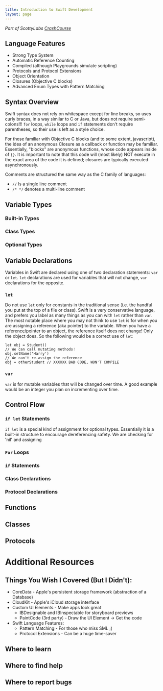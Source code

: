 ```yaml
---
title: Introduction to Swift Development
layout: page
---
```


_Part of ScottyLabs [CrashCourse](http://tartanhacks.com/crashcourse/)_


<ul>
<!-- TOC HERE -->
</ul>
 
## Language Features

  * Strong Type System
  * Automatic Reference Counting
  * Compiled (although Playgrounds simulate scripting)
  * Protocols and Protocol Extensions
  * Object Orientation
  * Closures (Objective C blocks)
  * Advanced Enum Types with Pattern Matching

## Syntax Overview

Swift syntax does not rely on whitespace except for line breaks, so uses curly braces, in a way similar to C or Java, but does not require semi-colons!!! `for` loops, `while` loops and `if` statements don't require parentheses, so their use is left as a style choice.

For those familiar with Objective C blocks (and to some extent, javascript), the idea of an anonymous Closure as a callback or function may be familiar. Essentially, "blocks" are anonymous functions, whose code appears inside of `{}`. It is important to note that this code will (most likely) NOT execute in the exact area of the code it is defined; closures are typically executed asynchronously.

Comments are structured the same way as the C family of languages:
  * `//` Is a single line comment
  * `/* */` denotes a multi-line comment

## Variable Types

### Built-in Types

### Class Types

### Optional Types

## Variable Declarations

Variables in Swift are declared using one of two declaration statements: `var` or `let`. `let` declarations are used for variables that will not change, `var` declarations for the opposite. 

### `let`

Do not use `let` only for constants in the traditional sense (i.e. the handful you put at the top of a file or class). Swift is a very conservative language, and prefers you label as many things as you can with `let` rather than `var`. The most notable place where you may not think to use `let` is for when you are assigning a reference (aka pointer) to the variable. When you have a reference/pointer to an object, the reference itself does not change! Only the object does. So the following would be a correct use of `let`:
```(Swift)
let obj = Student()
// We can call mutating methods!
obj.setName('Harry')
// We can't re-assign the reference
obj = otherStudent // XXXXXX BAD CODE, WON'T COMPILE
```

### `var`

`var` is for mutable variables that will be changed over time. A good example would be an integer you plan on incrementing over time.

## Control Flow

### `if let` Statements

`if let` is a special kind of assignment for optional types. Essentially it is a built-in structure to encourage dereferencing safety. We are checking for 'nil' and assigning

### `For` Loops

### `if` Statements

### Class Declarations

### Protocol Declarations

## Functions

## Classes 

## Protocols

# Additional Resources

## Things You Wish I Covered (But I Didn't):

* CoreData - Apple's persistent storage framework (abstraction of a Database)
* CloudKit - Apple's iCloud storage interface
* Custom UI Elements - Make apps look great
	* IBDesignable and IBInspectable for storyboard previews
	* PaintCode (3rd party) - Draw the UI Element $\rightarrow$ Get the code
* Swift Language Features:
	* Pattern Matching - For those who miss SML ;)
	* Protocol Extensions - Can be a huge time-saver

## Where to learn
## Where to find help
## Where to report bugs

